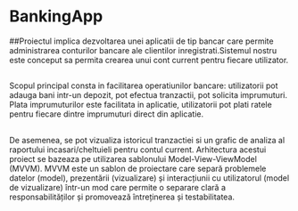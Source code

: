 # BankingApp
##Proiectul implica dezvoltarea unei aplicatii de tip bancar care permite administrarea conturilor bancare ale clientilor inregistrati.Sistemul nostru este conceput sa permita crearea unui cont current pentru fiecare utilizator.
##
Scopul principal consta in facilitarea operatiunilor bancare: utilizatorii pot adauga bani intr-un depozit, pot efectua tranzactii, pot solicita imprumuturi.
Plata imprumuturilor este facilitata in aplicatie, utilizatorii pot plati ratele pentru fiecare dintre imprumuturi direct din aplicatie.
##
De asemenea, se pot vizualiza istoricul tranzactiei si un grafic de analiza al raportului incasari/cheltuieli pentru contul current.
Arhitectura acestui proiect se bazeaza pe utilizarea sablonului Model-View-ViewModel (MVVM). MVVM este un sablon de proiectare care separă problemele datelor (model), prezentării (vizualizare) și interacțiunii cu utilizatorul (model de vizualizare) într-un mod care permite o separare clară a responsabilităților și promovează întreținerea și testabilitatea.
##
